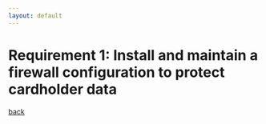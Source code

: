```yaml
---
layout: default
---
```


# Requirement 1: Install and maintain a firewall configuration to protect cardholder data



[back](../)
